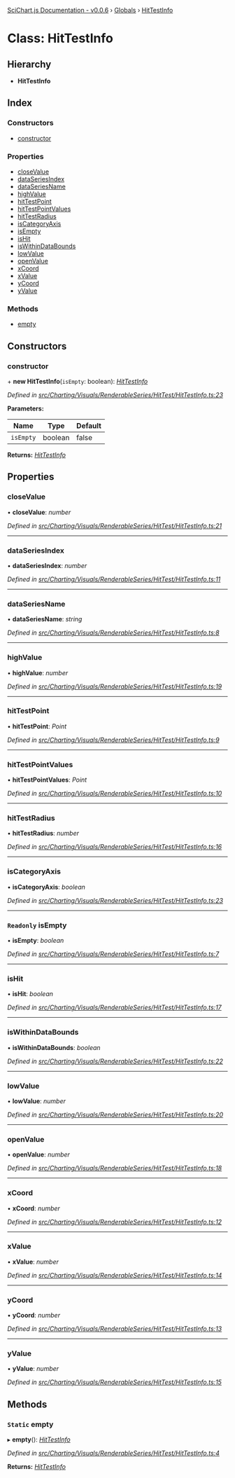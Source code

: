 [SciChart.js Documentation - v0.0.6](../README.md) › [Globals](../globals.md) › [HitTestInfo](hittestinfo.md)

# Class: HitTestInfo

## Hierarchy

* **HitTestInfo**

## Index

### Constructors

* [constructor](hittestinfo.md#constructor)

### Properties

* [closeValue](hittestinfo.md#closevalue)
* [dataSeriesIndex](hittestinfo.md#dataseriesindex)
* [dataSeriesName](hittestinfo.md#dataseriesname)
* [highValue](hittestinfo.md#highvalue)
* [hitTestPoint](hittestinfo.md#hittestpoint)
* [hitTestPointValues](hittestinfo.md#hittestpointvalues)
* [hitTestRadius](hittestinfo.md#hittestradius)
* [isCategoryAxis](hittestinfo.md#iscategoryaxis)
* [isEmpty](hittestinfo.md#readonly-isempty)
* [isHit](hittestinfo.md#ishit)
* [isWithinDataBounds](hittestinfo.md#iswithindatabounds)
* [lowValue](hittestinfo.md#lowvalue)
* [openValue](hittestinfo.md#openvalue)
* [xCoord](hittestinfo.md#xcoord)
* [xValue](hittestinfo.md#xvalue)
* [yCoord](hittestinfo.md#ycoord)
* [yValue](hittestinfo.md#yvalue)

### Methods

* [empty](hittestinfo.md#static-empty)

## Constructors

###  constructor

\+ **new HitTestInfo**(`isEmpty`: boolean): *[HitTestInfo](hittestinfo.md)*

*Defined in [src/Charting/Visuals/RenderableSeries/HitTest/HitTestInfo.ts:23](https://github.com/ABTSoftware/SciChart.Dev/blob/46671d21ce/Web/src/SciChart/src/Charting/Visuals/RenderableSeries/HitTest/HitTestInfo.ts#L23)*

**Parameters:**

Name | Type | Default |
------ | ------ | ------ |
`isEmpty` | boolean | false |

**Returns:** *[HitTestInfo](hittestinfo.md)*

## Properties

###  closeValue

• **closeValue**: *number*

*Defined in [src/Charting/Visuals/RenderableSeries/HitTest/HitTestInfo.ts:21](https://github.com/ABTSoftware/SciChart.Dev/blob/46671d21ce/Web/src/SciChart/src/Charting/Visuals/RenderableSeries/HitTest/HitTestInfo.ts#L21)*

___

###  dataSeriesIndex

• **dataSeriesIndex**: *number*

*Defined in [src/Charting/Visuals/RenderableSeries/HitTest/HitTestInfo.ts:11](https://github.com/ABTSoftware/SciChart.Dev/blob/46671d21ce/Web/src/SciChart/src/Charting/Visuals/RenderableSeries/HitTest/HitTestInfo.ts#L11)*

___

###  dataSeriesName

• **dataSeriesName**: *string*

*Defined in [src/Charting/Visuals/RenderableSeries/HitTest/HitTestInfo.ts:8](https://github.com/ABTSoftware/SciChart.Dev/blob/46671d21ce/Web/src/SciChart/src/Charting/Visuals/RenderableSeries/HitTest/HitTestInfo.ts#L8)*

___

###  highValue

• **highValue**: *number*

*Defined in [src/Charting/Visuals/RenderableSeries/HitTest/HitTestInfo.ts:19](https://github.com/ABTSoftware/SciChart.Dev/blob/46671d21ce/Web/src/SciChart/src/Charting/Visuals/RenderableSeries/HitTest/HitTestInfo.ts#L19)*

___

###  hitTestPoint

• **hitTestPoint**: *Point*

*Defined in [src/Charting/Visuals/RenderableSeries/HitTest/HitTestInfo.ts:9](https://github.com/ABTSoftware/SciChart.Dev/blob/46671d21ce/Web/src/SciChart/src/Charting/Visuals/RenderableSeries/HitTest/HitTestInfo.ts#L9)*

___

###  hitTestPointValues

• **hitTestPointValues**: *Point*

*Defined in [src/Charting/Visuals/RenderableSeries/HitTest/HitTestInfo.ts:10](https://github.com/ABTSoftware/SciChart.Dev/blob/46671d21ce/Web/src/SciChart/src/Charting/Visuals/RenderableSeries/HitTest/HitTestInfo.ts#L10)*

___

###  hitTestRadius

• **hitTestRadius**: *number*

*Defined in [src/Charting/Visuals/RenderableSeries/HitTest/HitTestInfo.ts:16](https://github.com/ABTSoftware/SciChart.Dev/blob/46671d21ce/Web/src/SciChart/src/Charting/Visuals/RenderableSeries/HitTest/HitTestInfo.ts#L16)*

___

###  isCategoryAxis

• **isCategoryAxis**: *boolean*

*Defined in [src/Charting/Visuals/RenderableSeries/HitTest/HitTestInfo.ts:23](https://github.com/ABTSoftware/SciChart.Dev/blob/46671d21ce/Web/src/SciChart/src/Charting/Visuals/RenderableSeries/HitTest/HitTestInfo.ts#L23)*

___

### `Readonly` isEmpty

• **isEmpty**: *boolean*

*Defined in [src/Charting/Visuals/RenderableSeries/HitTest/HitTestInfo.ts:7](https://github.com/ABTSoftware/SciChart.Dev/blob/46671d21ce/Web/src/SciChart/src/Charting/Visuals/RenderableSeries/HitTest/HitTestInfo.ts#L7)*

___

###  isHit

• **isHit**: *boolean*

*Defined in [src/Charting/Visuals/RenderableSeries/HitTest/HitTestInfo.ts:17](https://github.com/ABTSoftware/SciChart.Dev/blob/46671d21ce/Web/src/SciChart/src/Charting/Visuals/RenderableSeries/HitTest/HitTestInfo.ts#L17)*

___

###  isWithinDataBounds

• **isWithinDataBounds**: *boolean*

*Defined in [src/Charting/Visuals/RenderableSeries/HitTest/HitTestInfo.ts:22](https://github.com/ABTSoftware/SciChart.Dev/blob/46671d21ce/Web/src/SciChart/src/Charting/Visuals/RenderableSeries/HitTest/HitTestInfo.ts#L22)*

___

###  lowValue

• **lowValue**: *number*

*Defined in [src/Charting/Visuals/RenderableSeries/HitTest/HitTestInfo.ts:20](https://github.com/ABTSoftware/SciChart.Dev/blob/46671d21ce/Web/src/SciChart/src/Charting/Visuals/RenderableSeries/HitTest/HitTestInfo.ts#L20)*

___

###  openValue

• **openValue**: *number*

*Defined in [src/Charting/Visuals/RenderableSeries/HitTest/HitTestInfo.ts:18](https://github.com/ABTSoftware/SciChart.Dev/blob/46671d21ce/Web/src/SciChart/src/Charting/Visuals/RenderableSeries/HitTest/HitTestInfo.ts#L18)*

___

###  xCoord

• **xCoord**: *number*

*Defined in [src/Charting/Visuals/RenderableSeries/HitTest/HitTestInfo.ts:12](https://github.com/ABTSoftware/SciChart.Dev/blob/46671d21ce/Web/src/SciChart/src/Charting/Visuals/RenderableSeries/HitTest/HitTestInfo.ts#L12)*

___

###  xValue

• **xValue**: *number*

*Defined in [src/Charting/Visuals/RenderableSeries/HitTest/HitTestInfo.ts:14](https://github.com/ABTSoftware/SciChart.Dev/blob/46671d21ce/Web/src/SciChart/src/Charting/Visuals/RenderableSeries/HitTest/HitTestInfo.ts#L14)*

___

###  yCoord

• **yCoord**: *number*

*Defined in [src/Charting/Visuals/RenderableSeries/HitTest/HitTestInfo.ts:13](https://github.com/ABTSoftware/SciChart.Dev/blob/46671d21ce/Web/src/SciChart/src/Charting/Visuals/RenderableSeries/HitTest/HitTestInfo.ts#L13)*

___

###  yValue

• **yValue**: *number*

*Defined in [src/Charting/Visuals/RenderableSeries/HitTest/HitTestInfo.ts:15](https://github.com/ABTSoftware/SciChart.Dev/blob/46671d21ce/Web/src/SciChart/src/Charting/Visuals/RenderableSeries/HitTest/HitTestInfo.ts#L15)*

## Methods

### `Static` empty

▸ **empty**(): *[HitTestInfo](hittestinfo.md)*

*Defined in [src/Charting/Visuals/RenderableSeries/HitTest/HitTestInfo.ts:4](https://github.com/ABTSoftware/SciChart.Dev/blob/46671d21ce/Web/src/SciChart/src/Charting/Visuals/RenderableSeries/HitTest/HitTestInfo.ts#L4)*

**Returns:** *[HitTestInfo](hittestinfo.md)*
